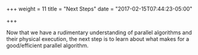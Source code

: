 +++
weight = 11
title = "Next Steps"
date = "2017-02-15T07:44:23-05:00"

+++

Now that we have a rudimentary understanding of parallel algorithms and their physical
execution, the next step is to learn about what makes for a good/efficient parallel algorithm.
